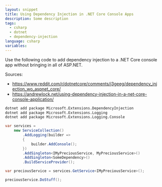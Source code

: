 ```yaml
---
layout: snippet
title: Using Dependency Injection in .NET Core Console Apps
description: Some description
tags:
  - csharp
  - dotnet
  - dependency-injection
language: csharp
variables:
---
```


Use the following code to add dependency injection to a .NET Core
console app without bringing in all of ASP.NET.

Sources:

* <https://www.reddit.com/r/dotnetcore/comments/j3geeg/dependency_injection_wo_aspnet_core/>
* <https://andrewlock.net/using-dependency-injection-in-a-net-core-console-application/>

```bash
dotnet add package Microsoft.Extensions.DependencyInjection
dotnet add package Microsoft.Extensions.Logging
dotnet add package Microsoft.Extensions.Logging.Console
```

```csharp
var services =
    new ServiceCollection()
        .AddLogging(builder =>
        {
            builder.AddConsole();
        })
        .AddSingleton<IMyPreciousService, MyPreciousService>()
        .AddSingleton<SomeDependency>()
        .BuildServiceProvider();

var preciousService = services.GetService<IMyPreciousService>();

preciousService.DoStuff();
```